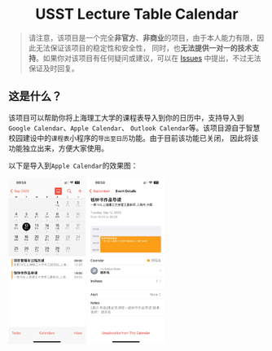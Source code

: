 <center><h1>USST Lecture Table Calendar</h1></center>

> 请注意，该项目是一个完全**非官方**、**非商业**的项目，由于本人能力有限，因此无法保证该项目的稳定性和安全性，
同时，也**无法提供一对一的技术支持**。如果你对该项目有任何疑问或建议，可以在
> [Issues](https://github.com/vvbbnn00/USST-Lecture-Table-Calendar/issues) 中提出，不过无法保证及时回复。

## 这是什么？
该项目可以帮助你将上海理工大学的课程表导入到你的日历中，支持导入到`Google Calendar`、`Apple Calendar`、
`Outlook Calendar`等。该项目源自于智慧校园建设中的`课程表`小程序的`导出至日历`功能。由于目前该功能已关闭，
因此将该功能独立出来，方便大家使用。

以下是导入到`Apple Calendar`的效果图：

<div>
    <img src="images/intro_01.png" width="30%"  alt="intro_01"/>
    <img src="images/intro_02.png" width="30%"  alt="intro_02"/>
</div>

